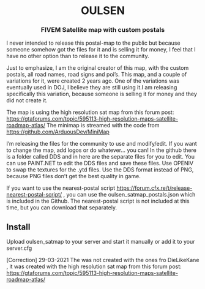 <h1 align="center">OULSEN</h1>
<h3 align="center">FIVEM Satellite map with custom postals</h3>

I never intended to release this postal-map to the public but because someone somehow got the files for it and is selling it for money, I feel that I have no other option than to release it to the community. 

Just to emphasize, I am the original creator of this map, with the custom postals, all road names, road signs and poi’s. This map, and a couple of variations for it, were created 2 years ago. One of the variations was eventually used in DOJ, I believe they are still using it.I am releasing specifically this variation, because someone is selling it for money and they did not create it.

The map is using the high resolution sat map from this forum post: https://gtaforums.com/topic/595113-high-resolution-maps-satellite-roadmap-atlas/
The minimap is streamed with the code from https://github.com/ArduousDev/MiniMap

I’m releasing the files for the community to use and modify/edit. If you want to change the map, add logos or do whatever… you can! In the github there is a folder called DDS and in here are the separate files for you to edit. You can use PAINT.NET to edit the DDS files and save these files. Use OPENIV to swap the textures for the .ytd files. Use the DDS format instead of PNG, because PNG files don’t get the best quality in game.

If you want to use the nearest-postal script https://forum.cfx.re/t/release-nearest-postal-script/ , you can use the oulsen_satmap_postals.json which is included in the Github. The nearest-postal script is not included at this time, but you can download that separately. 

## Install
Upload oulsen_satmap to your server and start it manually or add it to your server.cfg

[Correction] 29-03-2021 The was not created with the ones fro DieLikeKane , it was created with the high resolution sat map from this forum post: https://gtaforums.com/topic/595113-high-resolution-maps-satellite-roadmap-atlas/
